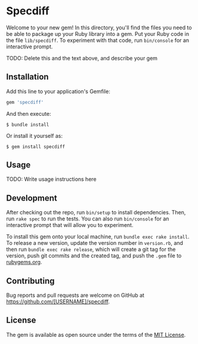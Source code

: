 # Specdiff

Welcome to your new gem! In this directory, you'll find the files you need to be able to package up your Ruby library into a gem. Put your Ruby code in the file `lib/specdiff`. To experiment with that code, run `bin/console` for an interactive prompt.

TODO: Delete this and the text above, and describe your gem

## Installation

Add this line to your application's Gemfile:

```ruby
gem 'specdiff'
```

And then execute:

    $ bundle install

Or install it yourself as:

    $ gem install specdiff

## Usage

TODO: Write usage instructions here

## Development

After checking out the repo, run `bin/setup` to install dependencies. Then, run `rake spec` to run the tests. You can also run `bin/console` for an interactive prompt that will allow you to experiment.

To install this gem onto your local machine, run `bundle exec rake install`. To release a new version, update the version number in `version.rb`, and then run `bundle exec rake release`, which will create a git tag for the version, push git commits and the created tag, and push the `.gem` file to [rubygems.org](https://rubygems.org).

## Contributing

Bug reports and pull requests are welcome on GitHub at https://github.com/[USERNAME]/specdiff.

## License

The gem is available as open source under the terms of the [MIT License](https://opensource.org/licenses/MIT).
